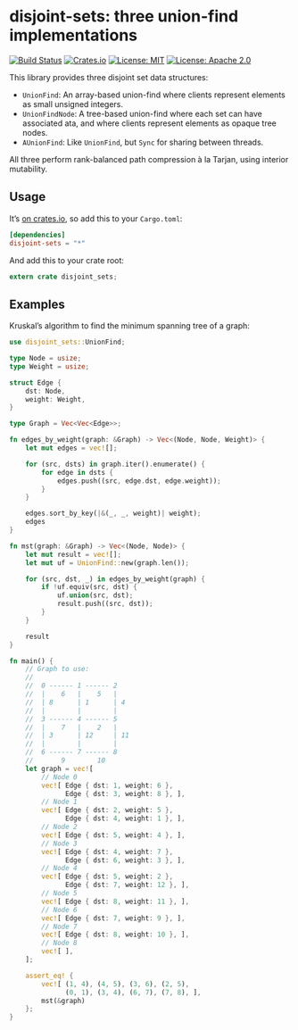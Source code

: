 # disjoint-sets: three union-find implementations

[![Build Status](https://travis-ci.org/tov/disjoint-sets-rs.svg?branch=master)](https://travis-ci.org/tov/disjoint-sets-rs)
[![Crates.io](https://img.shields.io/crates/v/disjoint-sets.svg?maxAge=2592000)](https://crates.io/crates/disjoint-sets)
[![License: MIT](https://img.shields.io/badge/license-MIT-blue.svg)](LICENSE-MIT)
[![License: Apache 2.0](https://img.shields.io/badge/license-Apache_2.0-blue.svg)](LICENSE-APACHE)

This library provides three disjoint set data structures:

 - `UnionFind`: An array-based union-find
   where clients represent elements as small unsigned integers.
 - `UnionFindNode`: A tree-based
   union-find where each set can have associated ata, and where
   clients represent elements as opaque tree nodes.
 - `AUnionFind`: Like `UnionFind`, but `Sync` for sharing between
   threads.

All three perform rank-balanced path compression à la Tarjan, using
interior mutability.

## Usage

It’s [on crates.io](https://crates.io/crates/disjoint-sets), so add
this to your `Cargo.toml`:

```toml
[dependencies]
disjoint-sets = "*"
```

And add this to your crate root:
```rust
extern crate disjoint_sets;
```

## Examples

Kruskal’s algorithm to find the minimum spanning tree of a graph:

```rust
use disjoint_sets::UnionFind;

type Node = usize;
type Weight = usize;

struct Edge {
    dst: Node,
    weight: Weight,
}

type Graph = Vec<Vec<Edge>>;

fn edges_by_weight(graph: &Graph) -> Vec<(Node, Node, Weight)> {
    let mut edges = vec![];

    for (src, dsts) in graph.iter().enumerate() {
        for edge in dsts {
            edges.push((src, edge.dst, edge.weight));
        }
    }

    edges.sort_by_key(|&(_, _, weight)| weight);
    edges
}

fn mst(graph: &Graph) -> Vec<(Node, Node)> {
    let mut result = vec![];
    let mut uf = UnionFind::new(graph.len());

    for (src, dst, _) in edges_by_weight(graph) {
        if !uf.equiv(src, dst) {
            uf.union(src, dst);
            result.push((src, dst));
        }
    }

    result
}

fn main() {
    // Graph to use:
    //
    //  0 ------ 1 ------ 2
    //  |    6   |    5   |
    //  | 8      | 1      | 4
    //  |        |        |
    //  3 ------ 4 ------ 5
    //  |    7   |    2   |
    //  | 3      | 12     | 11
    //  |        |        |
    //  6 ------ 7 ------ 8
    //       9        10
    let graph = vec![
        // Node 0
        vec![ Edge { dst: 1, weight: 6 },
              Edge { dst: 3, weight: 8 }, ],
        // Node 1
        vec![ Edge { dst: 2, weight: 5 },
              Edge { dst: 4, weight: 1 }, ],
        // Node 2
        vec![ Edge { dst: 5, weight: 4 }, ],
        // Node 3
        vec![ Edge { dst: 4, weight: 7 },
              Edge { dst: 6, weight: 3 }, ],
        // Node 4
        vec![ Edge { dst: 5, weight: 2 },
              Edge { dst: 7, weight: 12 }, ],
        // Node 5
        vec![ Edge { dst: 8, weight: 11 }, ],
        // Node 6
        vec![ Edge { dst: 7, weight: 9 }, ],
        // Node 7
        vec![ Edge { dst: 8, weight: 10 }, ],
        // Node 8
        vec![ ],
    ];

    assert_eq! {
        vec![ (1, 4), (4, 5), (3, 6), (2, 5),
              (0, 1), (3, 4), (6, 7), (7, 8), ],
        mst(&graph)
    };
}
```
